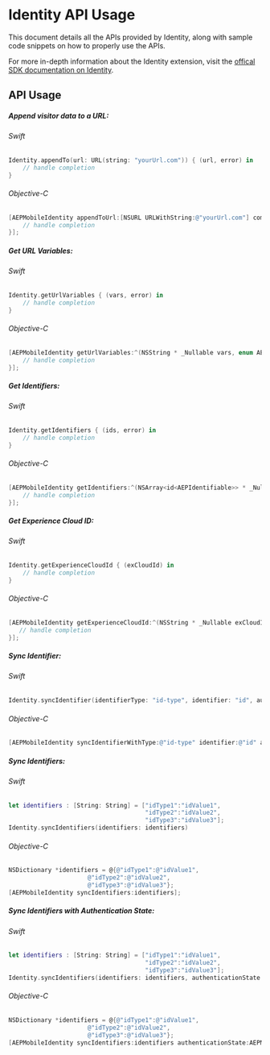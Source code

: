 # Identity API Usage

This document details all the APIs provided by Identity, along with sample code snippets on how to properly use the APIs.

For more in-depth information about the Identity extension, visit the [offical SDK documentation on Identity](https://aep-sdks.gitbook.io/docs/using-mobile-extensions/mobile-core/identity).

## API Usage

##### Append visitor data to a URL:

###### Swift

```swift
Identity.appendTo(url: URL(string: "yourUrl.com")) { (url, error) in
    // handle completion
}
```

###### Objective-C

```objective-c
[AEPMobileIdentity appendToUrl:[NSURL URLWithString:@"yourUrl.com"] completion:^(NSURL * _Nullable url, enum AEPError error) {
    // handle completion
}];
```

##### Get URL Variables:

###### Swift

```swift
Identity.getUrlVariables { (vars, error) in
    // handle completion
}
```

###### Objective-C

```objective-c
[AEPMobileIdentity getUrlVariables:^(NSString * _Nullable vars, enum AEPError error) {
    // handle completion
}];
```

##### Get Identifiers:

###### Swift

```swift
Identity.getIdentifiers { (ids, error) in
    // handle completion
}
```

###### Objective-C

```objective-c
[AEPMobileIdentity getIdentifiers:^(NSArray<id<AEPIdentifiable>> * _Nullable ids, enum AEPError error) {
    // handle completion
}];
```

##### Get Experience Cloud ID:

###### Swift

```swift
Identity.getExperienceCloudId { (exCloudId) in
    // handle completion
}
```

###### Objective-C

```objective-c
[AEPMobileIdentity getExperienceCloudId:^(NSString * _Nullable exCloudId) {
   // handle completion
}];
```

##### Sync Identifier:

###### Swift

```swift
Identity.syncIdentifier(identifierType: "id-type", identifier: "id", authenticationState: .authenticated)
```

###### Objective-C

```objective-c
[AEPMobileIdentity syncIdentifierWithType:@"id-type" identifier:@"id" authenticationState:AEPMobileVisitorAuthStateAuthenticated];
```

##### Sync Identifiers:

###### Swift

```swift
let identifiers : [String: String] = ["idType1":"idValue1",
                                      "idType2":"idValue2",
                                      "idType3":"idValue3"];
Identity.syncIdentifiers(identifiers: identifiers)
```

###### Objective-C

```objective-c
NSDictionary *identifiers = @{@"idType1":@"idValue1", 
                      @"idType2":@"idValue2", 
                      @"idType3":@"idValue3"};
[AEPMobileIdentity syncIdentifiers:identifiers];
```

##### Sync Identifiers with Authentication State:

###### Swift

```swift
let identifiers : [String: String] = ["idType1":"idValue1",
                                      "idType2":"idValue2",
                                      "idType3":"idValue3"];
Identity.syncIdentifiers(identifiers: identifiers, authenticationState: .authenticated)
```

###### Objective-C

```objective-c
NSDictionary *identifiers = @{@"idType1":@"idValue1", 
                      @"idType2":@"idValue2", 
                      @"idType3":@"idValue3"};
[AEPMobileIdentity syncIdentifiers:identifiers authenticationState:AEPMobileVisitorAuthStateAuthenticated];
```

##### 